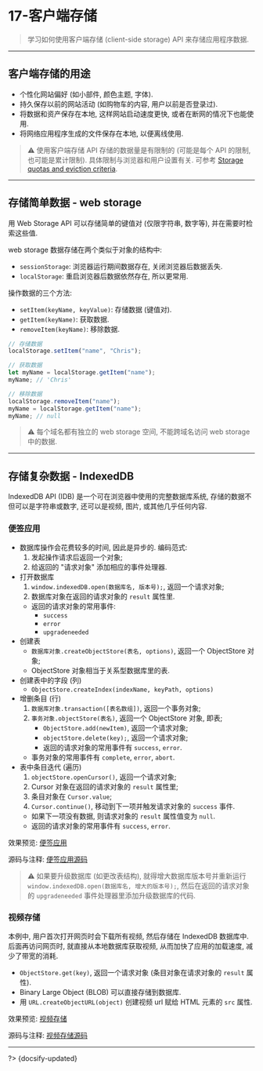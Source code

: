 # 17-客户端存储

> 学习如何使用客户端存储 (client-side storage) API 来存储应用程序数据.

---

## 客户端存储的用途

- 个性化网站偏好 (如小部件, 颜色主题, 字体).
- 持久保存以前的网站活动 (如购物车的内容, 用户以前是否登录过).
- 将数据和资产保存在本地, 这样网站启动速度更快, 或者在断网的情况下也能使用.
- 将网络应用程序生成的文件保存在本地, 以便离线使用.

> ⚠️ 使用客户端存储 API 存储的数据量是有限制的 (可能是每个 API 的限制, 也可能是累计限制). 具体限制与浏览器和用户设置有关. 可参考 [Storage quotas and eviction criteria](https://developer.mozilla.org/en-US/docs/Web/API/Storage_API/Storage_quotas_and_eviction_criteria).

---

## 存储简单数据 - web storage

用 Web Storage API 可以存储简单的键值对 (仅限字符串, 数字等), 并在需要时检索这些值.

web storage 数据存储在两个类似于对象的结构中:

- `sessionStorage`: 浏览器运行期间数据存在, 关闭浏览器后数据丢失.
- `localStorage`: 重启浏览器后数据依然存在, 所以更常用.

操作数据的三个方法:

- `setItem(keyName, keyValue)`: 存储数据 (键值对).
- `getItem(keyName)`: 获取数据.
- `removeItem(keyName)`: 移除数据.

```js
// 存储数据
localStorage.setItem("name", "Chris");

// 获取数据
let myName = localStorage.getItem("name");
myName; // 'Chris'

// 移除数据
localStorage.removeItem("name");
myName = localStorage.getItem("name");
myName; // null
```

> ⚠️ 每个域名都有独立的 web storage 空间, 不能跨域名访问 web storage 中的数据.

---

## 存储复杂数据 - IndexedDB

IndexedDB API (IDB) 是一个可在浏览器中使用的完整数据库系统, 存储的数据不但可以是字符串或数字, 还可以是视频, 图片, 或其他几乎任何内容.

### 便签应用

- 数据库操作会花费较多的时间, 因此是异步的. 编码范式:
  1. 发起操作请求后返回一个对象;
  2. 给返回的 "请求对象" 添加相应的事件处理器.
- 打开数据库
  1. `window.indexedDB.open(数据库名, 版本号);`, 返回一个请求对象;
  2. 数据库对象在返回的请求对象的 `result` 属性里.
  - 返回的请求对象的常用事件:
    - `success`
    - `error`
    - `upgradeneeded`
- 创建表
  - `数据库对象.createObjectStore(表名, options)`, 返回一个 ObjectStore 对象;
  - ObjectStore 对象相当于关系型数据库里的表.
- 创建表中的字段 (列)
  - `ObjectStore.createIndex(indexName, keyPath, options)`
- 增删条目 (行)
  1. `数据库对象.transaction([表名数组])`, 返回一个事务对象;
  2. `事务对象.objectStore(表名)`, 返回一个 ObjectStore 对象, 即表;
     - `ObjectStore.add(newItem)`, 返回一个请求对象;
     - `objectStore.delete(key);`, 返回一个请求对象;
     - 返回的请求对象的常用事件有 `success`, `error`.
  - 事务对象的常用事件有 `complete`, `error`, `abort`.
- 表中条目迭代 (遍历)
  1. `objectStore.openCursor()`, 返回一个请求对象;
  2. Cursor 对象在返回的请求对象的 `result` 属性里;
  3. 条目对象在 `Cursor.value`;
  4. `Cursor.continue()`, 移动到下一项并触发请求对象的 `success` 事件.
  - 如果下一项没有数据, 则请求对象的 `result` 属性值变为 `null`.
  - 返回的请求对象的常用事件有 `success`, `error`.

效果预览: [便签应用](_assets/_codes/IndexedDB/notes/ ':ignore')

源码与注释: [便签应用源码](https://github.com/luckyzhz/Web-Development-zh/tree/main/_assets/_codes/IndexedDB/notes/)

> ⚠️ 如果要升级数据库 (如更改表结构), 就得增大数据库版本号并重新运行 `window.indexedDB.open(数据库名, 增大的版本号);`, 然后在返回的请求对象的 `upgradeneeded` 事件处理器里添加升级数据库的代码.

### 视频存储

本例中, 用户首次打开网页时会下载所有视频, 然后存储在 IndexedDB 数据库中. 后面再访问网页时, 就直接从本地数据库获取视频, 从而加快了应用的加载速度, 减少了带宽的消耗.

- `ObjectStore.get(key)`, 返回一个请求对象 (条目对象在请求对象的 `result` 属性).
- Binary Large Object (BLOB) 可以直接存储到数据库.
- 用 `URL.createObjectURL(object)` 创建视频 url 赋给 HTML 元素的 `src` 属性.

效果预览: [视频存储](_assets/_codes/IndexedDB/video-store/ ':ignore')

源码与注释: [视频存储源码](https://github.com/luckyzhz/Web-Development-zh/tree/main/_assets/_codes/IndexedDB/video-store/)






---

?> {docsify-updated}